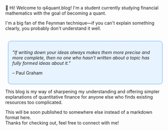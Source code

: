 👋 Hi! Welcome to q4quant.blog! I'm a student currently studying financial mathematics with the goal of becoming a quant. 

I'm a big fan of the Feynman technique—if you can't explain something clearly, you probably don't understand it well. 
</br></br>

<div style="background-color: #e7f3fe; border: 2px dotted #4da3ff; border-radius: 10px; padding: 12px; margin: 12px 8px;">

  <em>"If writing down your ideas always makes them more precise and more complete, then no one who hasn’t written about a topic has fully formed ideas about it."</em>  
  
  – Paul Graham
</div>

This blog is my way of sharpening my understanding and offering simpler explanations of quantitative finance for anyone else who finds existing resources too complicated.


This will be soon published to somewhere else instead of a markdown format here. </br>
Thanks for checking out, feel free to connect with me!

